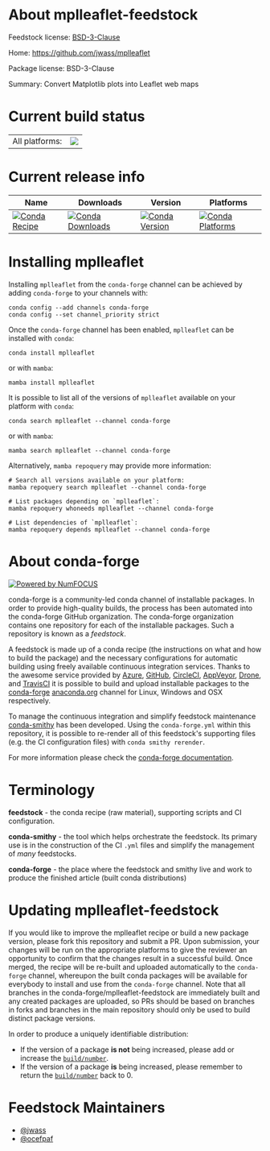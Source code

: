 About mplleaflet-feedstock
==========================

Feedstock license: [BSD-3-Clause](https://github.com/conda-forge/mplleaflet-feedstock/blob/main/LICENSE.txt)

Home: https://github.com/jwass/mplleaflet

Package license: BSD-3-Clause

Summary: Convert Matplotlib plots into Leaflet web maps

Current build status
====================


<table><tr><td>All platforms:</td>
    <td>
      <a href="https://dev.azure.com/conda-forge/feedstock-builds/_build/latest?definitionId=4009&branchName=main">
        <img src="https://dev.azure.com/conda-forge/feedstock-builds/_apis/build/status/mplleaflet-feedstock?branchName=main">
      </a>
    </td>
  </tr>
</table>

Current release info
====================

| Name | Downloads | Version | Platforms |
| --- | --- | --- | --- |
| [![Conda Recipe](https://img.shields.io/badge/recipe-mplleaflet-green.svg)](https://anaconda.org/conda-forge/mplleaflet) | [![Conda Downloads](https://img.shields.io/conda/dn/conda-forge/mplleaflet.svg)](https://anaconda.org/conda-forge/mplleaflet) | [![Conda Version](https://img.shields.io/conda/vn/conda-forge/mplleaflet.svg)](https://anaconda.org/conda-forge/mplleaflet) | [![Conda Platforms](https://img.shields.io/conda/pn/conda-forge/mplleaflet.svg)](https://anaconda.org/conda-forge/mplleaflet) |

Installing mplleaflet
=====================

Installing `mplleaflet` from the `conda-forge` channel can be achieved by adding `conda-forge` to your channels with:

```
conda config --add channels conda-forge
conda config --set channel_priority strict
```

Once the `conda-forge` channel has been enabled, `mplleaflet` can be installed with `conda`:

```
conda install mplleaflet
```

or with `mamba`:

```
mamba install mplleaflet
```

It is possible to list all of the versions of `mplleaflet` available on your platform with `conda`:

```
conda search mplleaflet --channel conda-forge
```

or with `mamba`:

```
mamba search mplleaflet --channel conda-forge
```

Alternatively, `mamba repoquery` may provide more information:

```
# Search all versions available on your platform:
mamba repoquery search mplleaflet --channel conda-forge

# List packages depending on `mplleaflet`:
mamba repoquery whoneeds mplleaflet --channel conda-forge

# List dependencies of `mplleaflet`:
mamba repoquery depends mplleaflet --channel conda-forge
```


About conda-forge
=================

[![Powered by
NumFOCUS](https://img.shields.io/badge/powered%20by-NumFOCUS-orange.svg?style=flat&colorA=E1523D&colorB=007D8A)](https://numfocus.org)

conda-forge is a community-led conda channel of installable packages.
In order to provide high-quality builds, the process has been automated into the
conda-forge GitHub organization. The conda-forge organization contains one repository
for each of the installable packages. Such a repository is known as a *feedstock*.

A feedstock is made up of a conda recipe (the instructions on what and how to build
the package) and the necessary configurations for automatic building using freely
available continuous integration services. Thanks to the awesome service provided by
[Azure](https://azure.microsoft.com/en-us/services/devops/), [GitHub](https://github.com/),
[CircleCI](https://circleci.com/), [AppVeyor](https://www.appveyor.com/),
[Drone](https://cloud.drone.io/welcome), and [TravisCI](https://travis-ci.com/)
it is possible to build and upload installable packages to the
[conda-forge](https://anaconda.org/conda-forge) [anaconda.org](https://anaconda.org/)
channel for Linux, Windows and OSX respectively.

To manage the continuous integration and simplify feedstock maintenance
[conda-smithy](https://github.com/conda-forge/conda-smithy) has been developed.
Using the ``conda-forge.yml`` within this repository, it is possible to re-render all of
this feedstock's supporting files (e.g. the CI configuration files) with ``conda smithy rerender``.

For more information please check the [conda-forge documentation](https://conda-forge.org/docs/).

Terminology
===========

**feedstock** - the conda recipe (raw material), supporting scripts and CI configuration.

**conda-smithy** - the tool which helps orchestrate the feedstock.
                   Its primary use is in the construction of the CI ``.yml`` files
                   and simplify the management of *many* feedstocks.

**conda-forge** - the place where the feedstock and smithy live and work to
                  produce the finished article (built conda distributions)


Updating mplleaflet-feedstock
=============================

If you would like to improve the mplleaflet recipe or build a new
package version, please fork this repository and submit a PR. Upon submission,
your changes will be run on the appropriate platforms to give the reviewer an
opportunity to confirm that the changes result in a successful build. Once
merged, the recipe will be re-built and uploaded automatically to the
`conda-forge` channel, whereupon the built conda packages will be available for
everybody to install and use from the `conda-forge` channel.
Note that all branches in the conda-forge/mplleaflet-feedstock are
immediately built and any created packages are uploaded, so PRs should be based
on branches in forks and branches in the main repository should only be used to
build distinct package versions.

In order to produce a uniquely identifiable distribution:
 * If the version of a package **is not** being increased, please add or increase
   the [``build/number``](https://docs.conda.io/projects/conda-build/en/latest/resources/define-metadata.html#build-number-and-string).
 * If the version of a package **is** being increased, please remember to return
   the [``build/number``](https://docs.conda.io/projects/conda-build/en/latest/resources/define-metadata.html#build-number-and-string)
   back to 0.

Feedstock Maintainers
=====================

* [@jwass](https://github.com/jwass/)
* [@ocefpaf](https://github.com/ocefpaf/)

